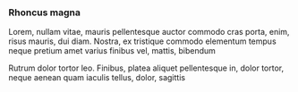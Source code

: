 ### Rhoncus magna

Lorem, nullam vitae, mauris pellentesque auctor commodo cras porta, enim, risus mauris, dui diam. Nostra, ex tristique commodo elementum tempus neque pretium amet varius finibus vel, mattis, bibendum

Rutrum dolor tortor leo. Finibus, platea aliquet pellentesque in, dolor tortor, neque aenean quam iaculis tellus, dolor, sagittis


